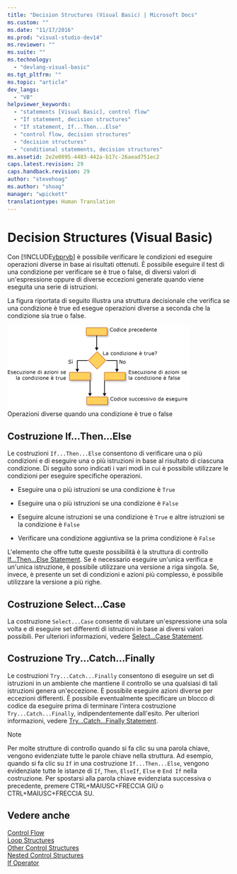 ```yaml
---
title: "Decision Structures (Visual Basic) | Microsoft Docs"
ms.custom: ""
ms.date: "11/17/2016"
ms.prod: "visual-studio-dev14"
ms.reviewer: ""
ms.suite: ""
ms.technology: 
  - "devlang-visual-basic"
ms.tgt_pltfrm: ""
ms.topic: "article"
dev_langs: 
  - "VB"
helpviewer_keywords: 
  - "statements [Visual Basic], control flow"
  - "If statement, decision structures"
  - "If statement, If...Then...Else"
  - "control flow, decision structures"
  - "decision structures"
  - "conditional statements, decision structures"
ms.assetid: 2e2e0895-4483-442a-b17c-26aead751ec2
caps.latest.revision: 29
caps.handback.revision: 29
author: "stevehoag"
ms.author: "shoag"
manager: "wpickett"
translationtype: Human Translation
---
```

# Decision Structures (Visual Basic)
Con [!INCLUDE[vbprvb](../../../../csharp/programming-guide/concepts/linq/includes/vbprvb_md.md)] è possibile verificare le condizioni ed eseguire operazioni diverse in base ai risultati ottenuti.  È possibile eseguire il test di una condizione per verificare se è true o false, di diversi valori di un'espressione oppure di diverse eccezioni generate quando viene eseguita una serie di istruzioni.  
  
 La figura riportata di seguito illustra una struttura decisionale che verifica se una condizione è true ed esegue operazioni diverse a seconda che la condizione sia true o false.  
  
 ![Diagramma di flusso di una costruzione If...Then...Else](../../../../visual-basic/programming-guide/language-features/control-flow/media/ifthenelse.gif "IfThenElse")  
Operazioni diverse quando una condizione è true o false  
  
## Costruzione If...Then...Else  
 Le costruzioni `If...Then...Else` consentono di verificare una o più condizioni e di eseguire una o più istruzioni in base al risultato di ciascuna condizione.  Di seguito sono indicati i vari modi in cui è possibile utilizzare le condizioni per eseguire specifiche operazioni.  
  
-   Eseguire una o più istruzioni se una condizione è `True`  
  
-   Eseguire una o più istruzioni se una condizione è `False`  
  
-   Eseguire alcune istruzioni se una condizione è `True` e altre istruzioni se la condizione è `False`  
  
-   Verificare una condizione aggiuntiva se la prima condizione è `False`  
  
 L'elemento che offre tutte queste possibilità è la struttura di controllo [If...Then...Else Statement](../../../../visual-basic/language-reference/statements/if-then-else-statement.md).  Se è necessario eseguire un'unica verifica e un'unica istruzione, è possibile utilizzare una versione a riga singola.  Se, invece, è presente un set di condizioni e azioni più complesso, è possibile utilizzare la versione a più righe.  
  
## Costruzione Select...Case  
 La costruzione `Select...Case` consente di valutare un'espressione una sola volta e di eseguire set differenti di istruzioni in base ai diversi valori possibili.  Per ulteriori informazioni, vedere [Select...Case Statement](../../../../visual-basic/language-reference/statements/select-case-statement.md).  
  
## Costruzione Try...Catch...Finally  
 Le costruzioni `Try...Catch...Finally` consentono di eseguire un set di istruzioni in un ambiente che mantiene il controllo se una qualsiasi di tali istruzioni genera un'eccezione.  È possibile eseguire azioni diverse per eccezioni differenti.  È possibile eventualmente specificare un blocco di codice da eseguire prima di terminare l'intera costruzione `Try...Catch...Finally`, indipendentemente dall'esito.  Per ulteriori informazioni, vedere [Try...Catch...Finally Statement](../../../../visual-basic/language-reference/statements/try-catch-finally-statement.md).  
  
> [!NOTE]
>  Per molte strutture di controllo quando si fa clic su una parola chiave, vengono evidenziate tutte le parole chiave nella struttura.  Ad esempio, quando si fa clic su `If` in una costruzione `If...Then...Else`, vengono evidenziate tutte le istanze di `If`, `Then`, `ElseIf`, `Else` e `End If` nella costruzione.  Per spostarsi alla parola chiave evidenziata successiva o precedente, premere CTRL\+MAIUSC\+FRECCIA GIÙ o CTRL\+MAIUSC\+FRECCIA SU.  
  
## Vedere anche  
 [Control Flow](../../../../visual-basic/programming-guide/language-features/control-flow/index.md)   
 [Loop Structures](../../../../visual-basic/programming-guide/language-features/control-flow/loop-structures.md)   
 [Other Control Structures](../../../../visual-basic/programming-guide/language-features/control-flow/other-control-structures.md)   
 [Nested Control Structures](../../../../visual-basic/programming-guide/language-features/control-flow/nested-control-structures.md)   
 [If Operator](../../../../visual-basic/language-reference/operators/if-operator.md)